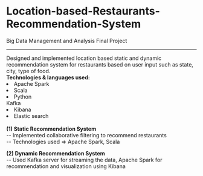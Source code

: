 # Location-based-Restaurants-Recommendation-System
Big Data Management and Analysis Final Project

<hr>
Designed and implemented location based static and dynamic recommendation system for restaurants based on user input such as state, city, type of food. 
<br>
<b>Technologies & languages used:</b>
<li>Apache Spark </li> <li>Scala</li><li> Python </li>Kafka <li> Kibana</li> <li> Elastic search </li>
<br>
<b>(1) Static Recommendation System </b> <br/>
-- Implemented collaborative filtering to recommend restaurants <br/>
-- Technologies used => Apache Spark, Scala <br/>

<b>(2) Dynamic Recommendation System </b> <br/>
-- Used Kafka server for streaming the data, Apache Spark for recommendation and visualization using Kibana
